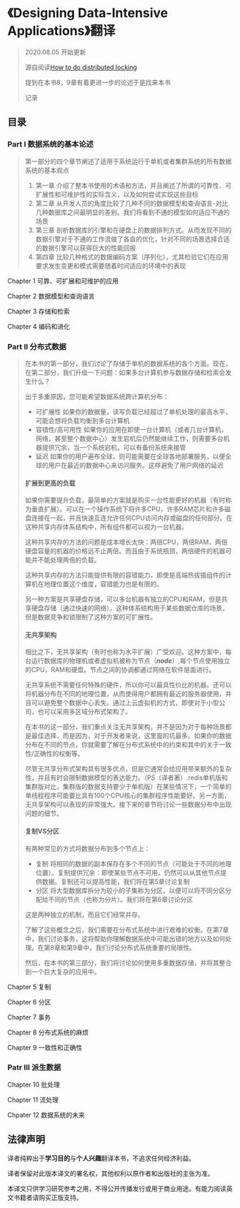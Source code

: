 # 《Designing Data-Intensive Applications》翻译

> 2020.08.05 开始更新
>
> 源自阅读[How to do distributed locking](http://martin.kleppmann.com/2016/02/08/how-to-do-distributed-locking.html)
>
> 提到在本书8，9章有着更进一步的论述于是找来本书
>
> 记录

## 目录

### Part I 数据系统的基本论述

> 第一部分的四个章节阐述了适用于系统运行于单机或者集群系统的所有数据系统的基本观点
>
> 1. 第一章 介绍了整本书使用的术语和方法，并且阐述了所谓的可靠性、可扩展性和可维护性的实际含义，以及如何尝试实现这些目标
> 2. 第二章 从开发人员的角度比较了几种不同的数据模型和查询语言-对比几种数据库之间最明显的差别。我们将看到不通的模型如何适应不通的场景
> 3. 第三章 剖析数据库的引擎和在硬盘上的数据排列方式。从而发现不同的数据引擎对于不通的工作流做了各自的优化，针对不同的场景选择合适的数据引擎可以获得巨大的性能回报
> 4. 第四章 比较几种格式的数据编码方案（序列化），尤其检验它们在应用要求发生变更和模式需要随着时间适应的环境中的表现

Chapter 1 可靠、可扩展和可维护的应用

Chapter 2 数据模型和查询语言

Chapter 3 存储和检索

Chapter 4 编码和进化

### Part II 分布式数据

> 在本书的第一部分，我们讨论了存储于单机的数据系统的各个方面。现在，在第二部分，我们升级一下问题：如果多台计算机参与数据存储和检索会发生什么？
>
> 出于多重原因，您可能希望数据系统跨计算机分布：
>
> - 可扩展性
>   如果你的数据量，读写负载已经超过了单机处理的最高水平，可能会想将负载均衡到多台计算机
> - 容错性/高可用性
>   如果你的应用在即使一台计算机（或者几台计算机，网络，甚至整个数据中心）发生宕机后仍然能继续工作，则需要多台机器提供冗余，当一个系统宕机，可以有备份系统来接管
> - 延迟
>   如果你的用户遍布全球，则可能需要在全球各地部署服务，以便全球的用户在最近的数据中心来访问服务。这样避免了用户网络的延迟
>
> #### 扩展到更高的负载
>
> 如果你需要提升负载，最简单的方案就是购买一台性能更好的机器（有时称为垂直扩展）。可以在一个操作系统下将许多CPU，许多RAM芯片和许多磁盘连接在一起，并且快速互连允许任何CPU访问内存或磁盘的任何部分。在这种共享内存体系结构中，所有组件都可以视为一台机器。
>
> 这种共享内存的方法的问题是成本增长太快：两倍CPU，两倍RAM，两倍硬盘容量的机器的价格远不止两倍。而且由于系统瓶颈，两倍硬件的机器可能并不能处理两倍的负载。
>
> 这种共享内存的方法只能提供有限的容错能力，即使是高端热拔插组件的计算机在地理位置这个维度，容错能力也是有限的。
>
> 另一种方案是共享硬盘存储，可以多台机器有独立的CPU和RAM，但是共享硬盘存储（通过快速的网络）。这种体系结构用于某些数据仓库的场景，但是数据竞争和锁限制了这种方案的可扩展性。
>
> #### 无共享架构
>
> 相比之下，无共享架构（有时也称为水平扩展）广受欢迎。这种方案中，每台运行数据库的物理机或者虚拟机被称为节点（***node***）,每个节点使用独立的CPU，RAM和硬盘。节点之间的协调都通过网络在软件层面进行。
>
> 无共享系统不需要任何特殊的硬件，所以你可以最具性价比的机器。还可以将机器分布在不同的地理位置，从而使得用户都拥有最近的服务器使用，并且可以避免整个数据中心丢失。通过上云虚拟机的方式，即使对于小型公司，也可以采用多区域分布式架构了。
>
> 在本书的这一部分，我们重点关注无共享架构，并不是因为对于每种场景都是最佳选择，而是因为，对于开发者来说，这里面的坑最多。如果你的数据分布在不同的节点，你就需要了解在分布式系统中的约束和其中的关于一致性/正确性的权衡等。
>
> 尽管无共享分布式架构具有很多优点，但是它通常会给应用带来额外的复杂性，并且有时会限制数据模型的表达能力。（PS（译者著）.redis单机版和集群版对比，集群版的数据支持要少于单机版）在某些情况下，一个简单的单线程程序可能要比具有100个CPU核心的集群程序性能要好。另一方面，无共享架构可以表现的非常强大。接下来的章节将讨论一些数据分布中出现问题的细节。
>
> #### 复制VS分区
>
> 有两种常见的方式将数据分布到多个节点上：
>
> - 复制
>   将相同的数据的副本保存在多个不同的节点（可能处于不同的地理位置）。复制提供冗余：即使某些节点不可用，仍然可以从其他节点提供数据。复制还可以提高性能，我们将在第5章讨论复制
> - 分区
>   将大型数据库拆分为较小的子集称为分区，以便可以将不同分区分配给不同的节点（也称为分片）。我们将在第6章讨论分区
>
> 这是两种独立的机制，而且它们经常并存。
>
> 了解了这些概念之后，我们需要在分布式系统中进行艰难的权衡。在第7章中，我们讨论事务，这将帮助你理解数据系统中可能出错的地方以及如何处理。在第8章和第9章中，我们讨论分布式系统重要的局限性。
>
> 然后，在本书的第三部分，我们将讨论如何使用多重数据存储，并将其整合到一个巨大复杂的应用中。

Chapter 5 复制

Chapter 6 分区

Chapter 7 事务

Chapter 8 分布式系统的麻烦

Chapter 9 一致性和正确性

### Patr III 派生数据

> 

Chapter 10 批处理

Chapter 11 流处理

Chpater 12 数据系统的未来



## 法律声明

译者纯粹出于**学习目的**与**个人兴趣**翻译本书，不追求任何经济利益。

译者保留对此版本译文的署名权，其他权利以原作者和出版社的主张为准。

本译文只供学习研究参考之用，不得公开传播发行或用于商业用途。有能力阅读英文书籍者请购买正版支持。